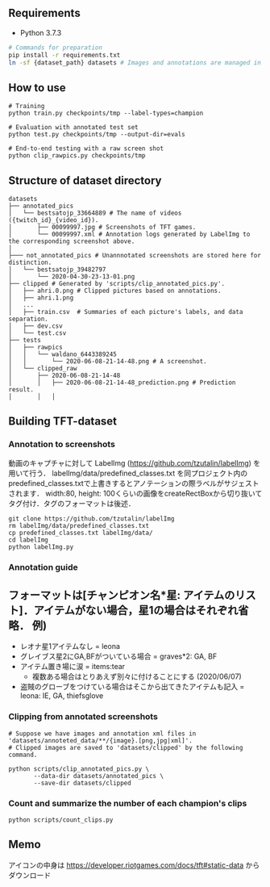 ## Requirements
- Python 3.7.3

```bash
# Commands for preparation
pip install -r requirements.txt
ln -sf {dataset_path} datasets # Images and annotations are managed in Dropbox.
```

## How to use
```
# Training
python train.py checkpoints/tmp --label-types=champion

# Evaluation with annotated test set
python test.py checkpoints/tmp --output-dir=evals

# End-to-end testing with a raw screen shot
python clip_rawpics.py checkpoints/tmp
```


## Structure of dataset directory
```
datasets
├── annotated_pics
│   └── bestsatojp_33664889 # The name of videos ({twitch_id}_{video_id}).
│       ├── 00099997.jpg # Screenshots of TFT games.
│       └── 00099997.xml # Annotation logs generated by LabelImg to the corresponding screenshot above.
│
├─── not_annotated_pics # Unannnotated screenshots are stored here for distinction.
│   └── bestsatojp_39482797
│       └── 2020-04-30-23-13-01.png 
├── clipped # Generated by 'scripts/clip_annotated_pics.py'.
│   ├── ahri.0.png # Clipped pictures based on annotations.
│   ├── ahri.1.png
│   ...
│   ├── train.csv  # Summaries of each picture's labels, and data separation.
│   ├── dev.csv
│   └── test.csv
├── tests
│   ├── rawpics
│   │   └── waldano_6443389245
│   │	    └── 2020-06-08-21-14-48.png # A screenshot.
│   └── clipped_raw
│       ├── 2020-06-08-21-14-48
│       │   ├── 2020-06-08-21-14-48_prediction.png # Prediction result.
│       │   │

```


## Building TFT-dataset

### Annotation to screenshots
動画のキャプチャに対して LabelImg (https://github.com/tzutalin/labelImg) を用いて行う．
labelImg/data/predefined_classes.txt を同プロジェクト内のpredefined_classes.txtで上書きするとアノテーションの際ラベルがサジェストされます．
width:80, height: 100くらいの画像をcreateRectBoxから切り抜いてタグ付け．タグのフォーマットは後述．


```
git clone https://github.com/tzutalin/labelImg
rm labelImg/data/predefined_classes.txt
cp predefined_classes.txt labelImg/data/
cd labelImg
python labelImg.py
```

### Annotation guide
フォーマットは[チャンピオン名*星: アイテムのリスト]．アイテムがない場合，星1の場合はそれぞれ省略．
例) 
- 
- レオナ星1アイテムなし = leona
- グレイブス星2にGA,BFがついている場合 = graves*2: GA, BF
- アイテム置き場に涙 = items:tear
  * 複数ある場合はとりあえず別々に付けることにする (2020/06/07)
- 盗賊のグローブをつけている場合はそこから出てきたアイテムも記入 = leona: IE, GA, thiefsglove


### Clipping from annotated screenshots
```
# Suppose we have images and annotation xml files in 'datasets/annoteted_data/**/{image}.[png,jpg|xml]'.
# Clipped images are saved to 'datasets/clipped' by the following command.

python scripts/clip_annotated_pics.py \
       --data-dir datasets/annotated_pics \
       --save-dir datasets/clipped
```


### Count and summarize the number of each champion's clips
```
python scripts/count_clips.py
```







## Memo
アイコンの中身は https://developer.riotgames.com/docs/tft#static-data からダウンロード
